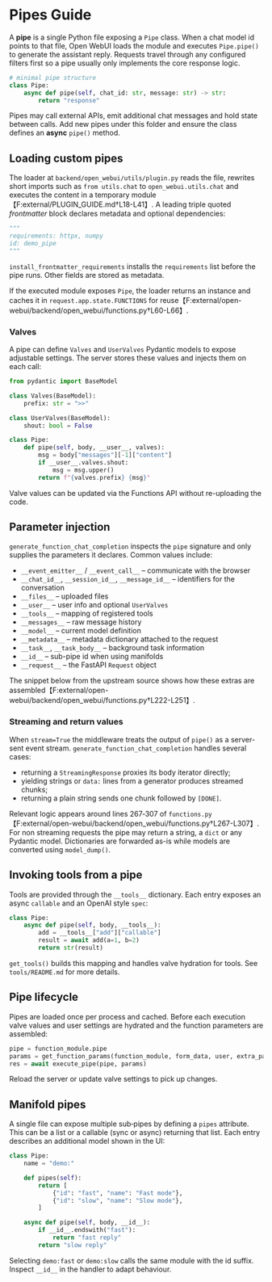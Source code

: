 # Pipes Guide

A **pipe** is a single Python file exposing a `Pipe` class. When a chat model id points to that file, Open WebUI loads the module and executes `Pipe.pipe()` to generate the assistant reply. Requests travel through any configured filters first so a pipe usually only implements the core response logic.

```python
# minimal pipe structure
class Pipe:
    async def pipe(self, chat_id: str, message: str) -> str:
        return "response"
```

Pipes may call external APIs, emit additional chat messages and hold state between calls. Add new pipes under this folder and ensure the class defines an **async** `pipe()` method.

## Loading custom pipes

The loader at `backend/open_webui/utils/plugin.py` reads the file, rewrites short imports such as `from utils.chat` to `open_webui.utils.chat` and executes the content in a temporary module【F:external/PLUGIN_GUIDE.md†L18-L41】. A leading triple quoted *frontmatter* block declares metadata and optional dependencies:

```python
"""
requirements: httpx, numpy
id: demo_pipe
"""
```

`install_frontmatter_requirements` installs the `requirements` list before the pipe runs. Other fields are stored as metadata.

If the executed module exposes `Pipe`, the loader returns an instance and caches it in `request.app.state.FUNCTIONS` for reuse【F:external/open-webui/backend/open_webui/functions.py†L60-L66】.

### Valves

A pipe can define `Valves` and `UserValves` Pydantic models to expose adjustable settings. The server stores these values and injects them on each call:

```python
from pydantic import BaseModel

class Valves(BaseModel):
    prefix: str = ">>"

class UserValves(BaseModel):
    shout: bool = False

class Pipe:
    def pipe(self, body, __user__, valves):
        msg = body["messages"][-1]["content"]
        if __user__.valves.shout:
            msg = msg.upper()
        return f"{valves.prefix} {msg}"
```

Valve values can be updated via the Functions API without re-uploading the code.

## Parameter injection

`generate_function_chat_completion` inspects the `pipe` signature and only supplies the parameters it declares. Common values include:

- `__event_emitter__` / `__event_call__` – communicate with the browser
- `__chat_id__`, `__session_id__`, `__message_id__` – identifiers for the conversation
- `__files__` – uploaded files
- `__user__` – user info and optional `UserValves`
- `__tools__` – mapping of registered tools
- `__messages__` – raw message history
- `__model__` – current model definition
- `__metadata__` – metadata dictionary attached to the request
- `__task__`, `__task_body__` – background task information
- `__id__` – sub-pipe id when using manifolds
- `__request__` – the FastAPI `Request` object

The snippet below from the upstream source shows how these extras are assembled【F:external/open-webui/backend/open_webui/functions.py†L222-L251】.

### Streaming and return values

When `stream=True` the middleware treats the output of `pipe()` as a server-sent event stream. `generate_function_chat_completion` handles several cases:

- returning a `StreamingResponse` proxies its body iterator directly;
- yielding strings or `data:` lines from a generator produces streamed chunks;
- returning a plain string sends one chunk followed by `[DONE]`.

Relevant logic appears around lines 267‑307 of `functions.py`【F:external/open-webui/backend/open_webui/functions.py†L267-L307】. For non streaming requests the pipe may return a string, a `dict` or any Pydantic model. Dictionaries are forwarded as-is while models are converted using `model_dump()`.

## Invoking tools from a pipe

Tools are provided through the `__tools__` dictionary. Each entry exposes an async `callable` and an OpenAI style `spec`:

```python
class Pipe:
    async def pipe(self, body, __tools__):
        add = __tools__["add"]["callable"]
        result = await add(a=1, b=2)
        return str(result)
```

`get_tools()` builds this mapping and handles valve hydration for tools. See `tools/README.md` for more details.

## Pipe lifecycle

Pipes are loaded once per process and cached. Before each execution valve values and user settings are hydrated and the function parameters are assembled:

```python
pipe = function_module.pipe
params = get_function_params(function_module, form_data, user, extra_params)
res = await execute_pipe(pipe, params)
```

Reload the server or update valve settings to pick up changes.

## Manifold pipes

A single file can expose multiple sub‑pipes by defining a `pipes` attribute. This can be a list or a callable (sync or async) returning that list. Each entry describes an additional model shown in the UI:

```python
class Pipe:
    name = "demo:"

    def pipes(self):
        return [
            {"id": "fast", "name": "Fast mode"},
            {"id": "slow", "name": "Slow mode"},
        ]

    async def pipe(self, body, __id__):
        if __id__.endswith("fast"):
            return "fast reply"
        return "slow reply"
```

Selecting `demo:fast` or `demo:slow` calls the same module with the id suffix. Inspect `__id__` in the handler to adapt behaviour.
